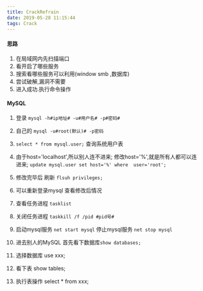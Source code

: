 ```yaml
---
title: CrackRefrain
date: 2019-05-28 11:15:44
tags: Crack
---
```

#### 思路
1. 在局域网内先扫描端口
2. 看开启了哪些服务
3. 搜索看哪些服务可以利用(window smb ,数据库)
4. 尝试破解,漏洞不需要
5. 进入成功.执行命令操作

<!-- more -->
#### MySQL
1. 登录 `mysql -h#ip地址# -u#用户名# -p#密码#`
2. 自己的 `mysql -u#root(默认)# -p密码`
3. `select * from mysql.user;` 查询系统用户表
4. 由于host='localhost',所以别人连不进来; 修改host='%',就是所有人都可以连进来;
    `update mysql.user set host='%' where  user='root';`
5. 修改完毕后 刷新 `flsuh privileges;`
6. 可以重新登录mysql 查看修改后情况

7. 查看任务进程 `tasklist`
8. 关闭任务进程 `taskkill /f /pid #pid号#`
9. 启动mysql服务 `net start mysql` 停止mysql服务 `net stop mysql`

10. 进去别人的MySQL 首先看下数据库`show databases;`
11. 选择数据库 use xxx; 
12. 看下表 show tables;
13. 执行表操作 select * from xxx;